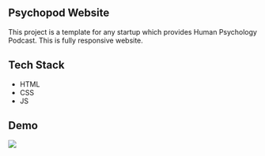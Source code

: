 ## Psychopod Website
This project is a template for any startup which provides Human Psychology Podcast. This is fully responsive website.
## Tech Stack
- HTML
- CSS
- JS
## Demo
<img src="./demo/demo.gif">
